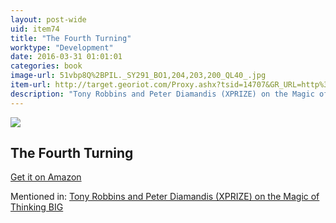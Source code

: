 ```yaml
---
layout: post-wide
uid: item74
title: "The Fourth Turning"
worktype: "Development"
date: 2016-03-31 01:01:01
categories: book
image-url: 51vbp8Q%2BPIL._SY291_BO1,204,203,200_QL40_.jpg
item-url: http://target.georiot.com/Proxy.ashx?tsid=14707&GR_URL=http%3A%2F%2Fwww.amazon.com%2FFourth-Turning-American-Prophecy-Rendezvous%2Fdp%2F0767900464%2F
description: "Tony Robbins and Peter Diamandis (XPRIZE) on the Magic of Thinking BIG"
---
```

<a href="http://target.georiot.com/Proxy.ashx?tsid=14707&GR_URL=http%3A%2F%2Fwww.amazon.com%2FFourth-Turning-American-Prophecy-Rendezvous%2Fdp%2F0767900464%2F" target="blank"><img src="../../../../img/thumbs/51vbp8Q%2BPIL._SY291_BO1,204,203,200_QL40_.jpg" class="prod-img"></a>
<h2>The Fourth Turning</h2>
<p><a href="http://target.georiot.com/Proxy.ashx?tsid=14707&GR_URL=http%3A%2F%2Fwww.amazon.com%2FFourth-Turning-American-Prophecy-Rendezvous%2Fdp%2F0767900464%2F" target="blank">Get it on Amazon</a><p>
<p>Mentioned in: <a href="http://fourhourworkweek.com/2014/10/07/global-learning-xprize/" target="blank">Tony Robbins and Peter Diamandis (XPRIZE) on the Magic of Thinking BIG</a></p>
